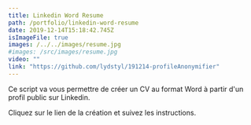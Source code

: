 ```yaml
---
title: Linkedin Word Resume
path: /portfolio/linkedin-word-resume
date: 2019-12-14T15:18:42.745Z
isImageFile: true
images: /../../images/resume.jpg
#images: /src/images/resume.jpg
video: ""
link: "https://github.com/lydstyl/191214-profileAnonymifier"
---
```


Ce script va vous permettre de créer un CV au format Word à partir d'un profil public sur Linkedin.

Cliquez sur le lien de la création et suivez les instructions.
